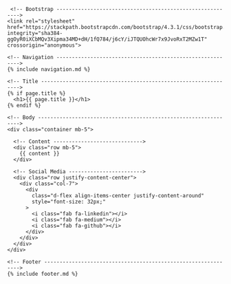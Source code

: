 <!DOCTYPE html>
<html>
  <head>
    <meta charset="UTF-8">
    <meta http-equiv="X-UA-Compatible" content="IE=edge,chrome=1">
    <meta name="viewport" content="width=device-width,initial-scale=1">
    <title>Michael Xavier | lookininward.github.io</title>
    <meta name="author" content="Michael Xavier">
    <meta name="description" content="Software Developer's home page">
    <meta name="keywords" content="Michael, Xavier, Software, Developer">

     <!-- Bootstrap ---------------------------------------------------------->
    <link rel="stylesheet" href="https://stackpath.bootstrapcdn.com/bootstrap/4.3.1/css/bootstrap.min.css" integrity="sha384-ggOyR0iXCbMQv3Xipma34MD+dH/1fQ784/j6cY/iJTQUOhcWr7x9JvoRxT2MZw1T" crossorigin="anonymous">
  </head>

  <body>

    <!-- Navigation ---------------------------------------------------------->
    {% include navigation.md %}

    <!-- Title --------------------------------------------------------------->
    {% if page.title %}
      <h1>{{ page.title }}</h1>
    {% endif %}

    <!-- Body ---------------------------------------------------------------->
    <div class="container mb-5">

      <!-- Content ----------------------------->
      <div class="row mb-5">
        {{ content }}
      </div>

      <!-- Social Media ------------------------>
      <div class="row justify-content-center">
        <div class="col-7">
          <div
            class="d-flex align-items-center justify-content-around"
            style="font-size: 32px;"
          >
            <i class="fab fa-linkedin"></i>
            <i class="fab fa-medium"></i>
            <i class="fab fa-github"></i>
          </div>
        </div>
      </div>
    </div>

    <!-- Footer -------------------------------------------------------------->
    {% include footer.md %}

  </body>
</html>